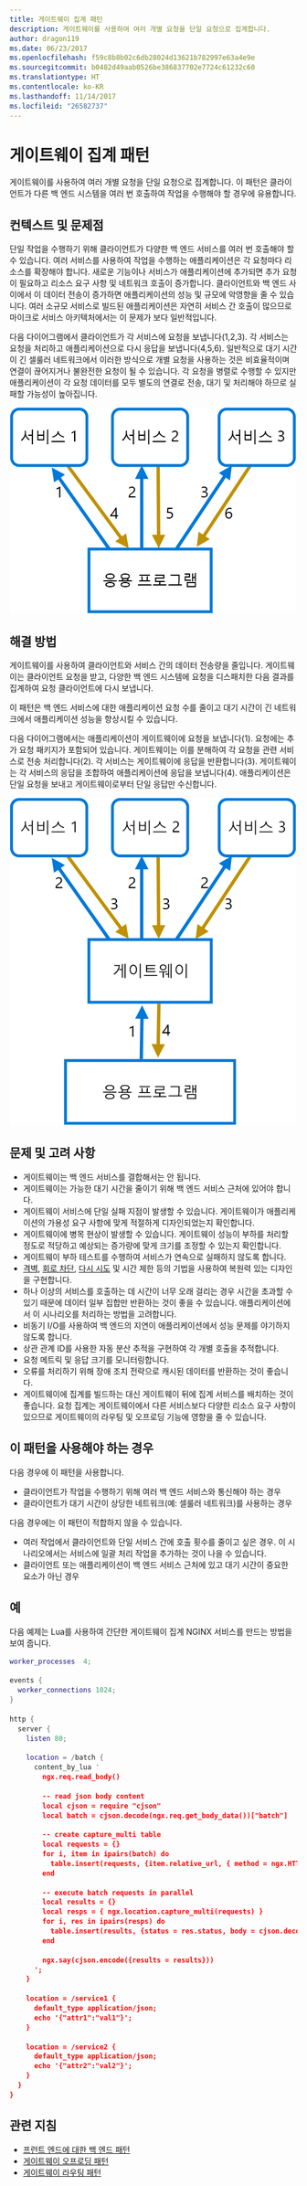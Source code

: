```yaml
---
title: 게이트웨이 집계 패턴
description: 게이트웨이를 사용하여 여러 개별 요청을 단일 요청으로 집계합니다.
author: dragon119
ms.date: 06/23/2017
ms.openlocfilehash: f59c8b8b02c6db28024d13621b782997e63a4e9e
ms.sourcegitcommit: b0482d49aab0526be386837702e7724c61232c60
ms.translationtype: HT
ms.contentlocale: ko-KR
ms.lasthandoff: 11/14/2017
ms.locfileid: "26582737"
---
```

# <a name="gateway-aggregation-pattern"></a>게이트웨이 집계 패턴

게이트웨이를 사용하여 여러 개별 요청을 단일 요청으로 집계합니다. 이 패턴은 클라이언트가 다른 백 엔드 시스템을 여러 번 호출하여 작업을 수행해야 할 경우에 유용합니다.

## <a name="context-and-problem"></a>컨텍스트 및 문제점

단일 작업을 수행하기 위해 클라이언트가 다양한 백 엔드 서비스를 여러 번 호출해야 할 수 있습니다. 여러 서비스를 사용하여 작업을 수행하는 애플리케이션은 각 요청마다 리소스를 확장해야 합니다. 새로운 기능이나 서비스가 애플리케이션에 추가되면 추가 요청이 필요하고 리소스 요구 사항 및 네트워크 호출이 증가합니다. 클라이언트와 백 엔드 사이에서 이 데이터 전송이 증가하면 애플리케이션의 성능 및 규모에 악영향을 줄 수 있습니다.  여러 소규모 서비스로 빌드된 애플리케이션은 자연히 서비스 간 호출이 많으므로 마이크로 서비스 아키텍처에서는 이 문제가 보다 일반적입니다. 

다음 다이어그램에서 클라이언트가 각 서비스에 요청을 보냅니다(1,2,3). 각 서비스는 요청을 처리하고 애플리케이션으로 다시 응답을 보냅니다(4,5,6). 일반적으로 대기 시간이 긴 셀룰러 네트워크에서 이러한 방식으로 개별 요청을 사용하는 것은 비효율적이며 연결이 끊어지거나 불완전한 요청이 될 수 있습니다. 각 요청을 병렬로 수행할 수 있지만 애플리케이션이 각 요청 데이터를 모두 별도의 연결로 전송, 대기 및 처리해야 하므로 실패할 가능성이 높아집니다.

![](./_images/gateway-aggregation-problem.png) 

## <a name="solution"></a>해결 방법

게이트웨이를 사용하여 클라이언트와 서비스 간의 데이터 전송량을 줄입니다. 게이트웨이는 클라이언트 요청을 받고, 다양한 백 엔드 시스템에 요청을 디스패치한 다음 결과를 집계하여 요청 클라이언트에 다시 보냅니다.

이 패턴은 백 엔드 서비스에 대한 애플리케이션 요청 수를 줄이고 대기 시간이 긴 네트워크에서 애플리케이션 성능을 향상시킬 수 있습니다.

다음 다이어그램에서는 애플리케이션이 게이트웨이에 요청을 보냅니다(1). 요청에는 추가 요청 패키지가 포함되어 있습니다. 게이트웨이는 이를 분해하여 각 요청을 관련 서비스로 전송 처리합니다(2). 각 서비스는 게이트웨이에 응답을 반환합니다(3). 게이트웨이는 각 서비스의 응답을 조합하여 애플리케이션에 응답을 보냅니다(4). 애플리케이션은 단일 요청을 보내고 게이트웨이로부터 단일 응답만 수신합니다.

![](./_images/gateway-aggregation.png)

## <a name="issues-and-considerations"></a>문제 및 고려 사항

- 게이트웨이는 백 엔드 서비스를 결합해서는 안 됩니다.
- 게이트웨이는 가능한 대기 시간을 줄이기 위해 백 엔드 서비스 근처에 있어야 합니다.
- 게이트웨이 서비스에 단일 실패 지점이 발생할 수 있습니다. 게이트웨이가 애플리케이션의 가용성 요구 사항에 맞게 적절하게 디자인되었는지 확인합니다.
- 게이트웨이에 병목 현상이 발생할 수 있습니다. 게이트웨이 성능이 부하를 처리할 정도로 적당하고 예상되는 증가량에 맞게 크기를 조정할 수 있는지 확인합니다.
- 게이트웨이 부하 테스트를 수행하여 서비스가 연속으로 실패하지 않도록 합니다.
- [격벽][bulkhead], [회로 차단][circuit-breaker], [다시 시도][retry] 및 시간 제한 등의 기법을 사용하여 복원력 있는 디자인을 구현합니다.
- 하나 이상의 서비스를 호출하는 데 시간이 너무 오래 걸리는 경우 시간을 초과할 수 있기 때문에 데이터 일부 집합만 반환하는 것이 좋을 수 있습니다. 애플리케이션에서 이 시나리오를 처리하는 방법을 고려합니다.
- 비동기 I/O를 사용하여 백 엔드의 지연이 애플리케이션에서 성능 문제를 야기하지 않도록 합니다.
- 상관 관계 ID를 사용한 자동 분산 추적을 구현하여 각 개별 호출을 추적합니다.
- 요청 메트릭 및 응답 크기를 모니터링합니다.
- 오류를 처리하기 위해 장애 조치 전략으로 캐시된 데이터를 반환하는 것이 좋습니다.
- 게이트웨이에 집계를 빌드하는 대신 게이트웨이 뒤에 집계 서비스를 배치하는 것이 좋습니다. 요청 집계는 게이트웨이에서 다른 서비스보다 다양한 리소스 요구 사항이 있으므로 게이트웨이의 라우팅 및 오프로딩 기능에 영향을 줄 수 있습니다.

## <a name="when-to-use-this-pattern"></a>이 패턴을 사용해야 하는 경우

다음 경우에 이 패턴을 사용합니다.

- 클라이언트가 작업을 수행하기 위해 여러 백 엔드 서비스와 통신해야 하는 경우
- 클라이언트가 대기 시간이 상당한 네트워크(예: 셀룰러 네트워크)를 사용하는 경우

다음 경우에는 이 패턴이 적합하지 않을 수 있습니다.

- 여러 작업에서 클라이언트와 단일 서비스 간에 호출 횟수를 줄이고 싶은 경우. 이 시나리오에서는 서비스에 일괄 처리 작업을 추가하는 것이 나을 수 있습니다.
- 클라이언트 또는 애플리케이션이 백 엔드 서비스 근처에 있고 대기 시간이 중요한 요소가 아닌 경우

## <a name="example"></a>예

다음 예제는 Lua를 사용하여 간단한 게이트웨이 집계 NGINX 서비스를 만드는 방법을 보여 줍니다.

```lua
worker_processes  4;

events {
  worker_connections 1024;
}

http {
  server {
    listen 80;

    location = /batch {
      content_by_lua '
        ngx.req.read_body()

        -- read json body content
        local cjson = require "cjson"
        local batch = cjson.decode(ngx.req.get_body_data())["batch"]

        -- create capture_multi table
        local requests = {}
        for i, item in ipairs(batch) do
          table.insert(requests, {item.relative_url, { method = ngx.HTTP_GET}})
        end

        -- execute batch requests in parallel
        local results = {}
        local resps = { ngx.location.capture_multi(requests) }
        for i, res in ipairs(resps) do
          table.insert(results, {status = res.status, body = cjson.decode(res.body), header = res.header})
        end

        ngx.say(cjson.encode({results = results}))
      ';
    }

    location = /service1 {
      default_type application/json;
      echo '{"attr1":"val1"}';
    }

    location = /service2 {
      default_type application/json;
      echo '{"attr2":"val2"}';
    }
  }
}
```

## <a name="related-guidance"></a>관련 지침

- [프런트 엔드에 대한 백 엔드 패턴](./backends-for-frontends.md)
- [게이트웨이 오프로딩 패턴](./gateway-offloading.md)
- [게이트웨이 라우팅 패턴](./gateway-routing.md)

[bulkhead]: ./bulkhead.md
[circuit-breaker]: ./circuit-breaker.md
[retry]: ./retry.md